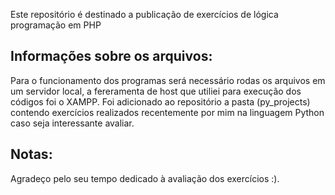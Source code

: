 Este repositório é destinado a publicação de exercícios de lógica programação em PHP

## Informações sobre os arquivos:
Para o funcionamento dos programas será necessário rodas os arquivos em um servidor local, a fereramenta de host que utiliei para execução dos códigos foi o XAMPP.
Foi adicionado ao repositório a pasta (py_projects) contendo exercícios realizados recentemente por mim na linguagem Python caso seja interessante avaliar.

## Notas:
Agradeço pelo seu tempo dedicado à avaliação dos exercícios :).
